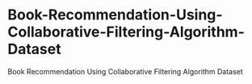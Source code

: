 # Book-Recommendation-Using-Collaborative-Filtering-Algorithm-Dataset
Book Recommendation Using Collaborative Filtering Algorithm Dataset
